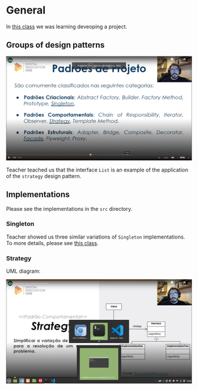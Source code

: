 # General

In [this class](https://web.dio.me/lab/explorando-padroes-de-projetos-na-pratica-com-java/learning/dbad4e6b-fc8e-4215-b305-435b0ad652c1) we was learning deveoping a project.


## Groups of design patterns

![groups of design patterns](images/groups-of-design-patterns.png)

Teacher teached us that the interface `List` is an example of the application of the `strategy` design pattern.


## Implementations

Please see the implementations in the `src` directory.


### Singleton

Teacher showed us three similar variations of `Singleton` implementations. To more details, please see [this class](https://web.dio.me/lab/explorando-padroes-de-projetos-na-pratica-com-java/learning/fed94247-3cf7-4b04-a9b2-ead7bfd1c51a).


### Strategy

UML diagram:

![UML diagram of Strategy Design Pattern](images/uml-diagram-of-strategy-design-pattern.png)
